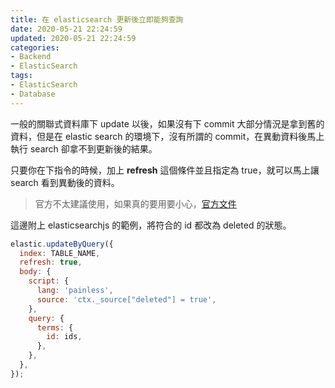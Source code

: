 ```yaml
---
title: 在 elasticsearch 更新後立即能夠查詢
date: 2020-05-21 22:24:59
updated: 2020-05-21 22:24:59
categories:
- Backend
- ElasticSearch
tags:
- ElasticSearch
- Database
---
```


一般的關聯式資料庫下 update 以後，如果沒有下 commit 大部分情況是拿到舊的資料，但是在 elastic search 的環境下，沒有所謂的 commit，在異動資料後馬上執行 search 卻拿不到更新後的結果。

<!-- more -->

只要你在下指令的時候，加上 **refresh** 這個條件並且指定為 true，就可以馬上讓 search 看到異動後的資料。

> 官方不太建議使用，如果真的要用要小心，[官方文件](https://www.elastic.co/guide/en/elasticsearch/reference/current/docs-refresh.html)

這邊附上 elasticsearchjs 的範例，將符合的 id 都改為 deleted 的狀態。

```javascript
elastic.updateByQuery({
  index: TABLE_NAME,
  refresh: true,
  body: {
    script: {
      lang: 'painless',
      source: 'ctx._source["deleted"] = true',
    },
    query: {
      terms: {
        id: ids,
      },
    },
  },
});
```